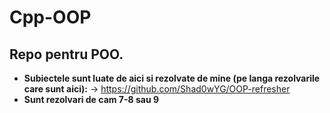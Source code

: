 # Cpp-OOP

## Repo pentru POO.
* **Subiectele sunt luate de aici si rezolvate de mine (pe langa rezolvarile care sunt aici):** -> https://github.com/Shad0wYG/OOP-refresher
* **Sunt rezolvari de cam 7-8 sau 9**
